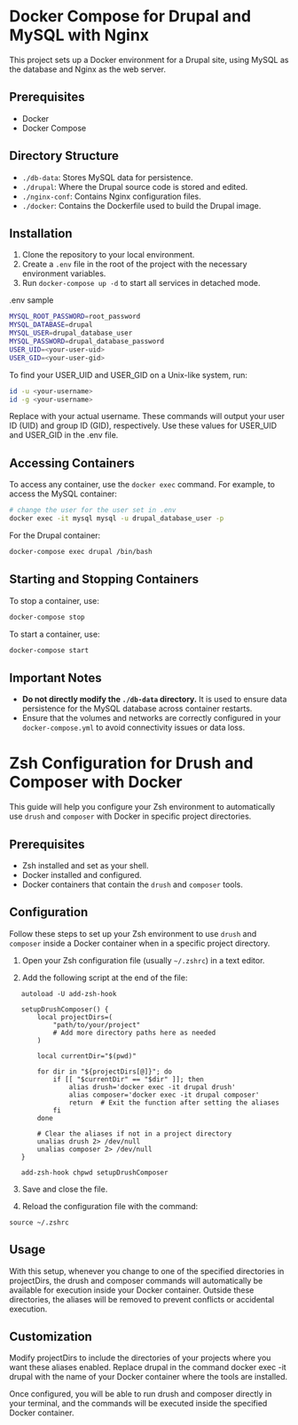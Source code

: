 # Docker Compose for Drupal and MySQL with Nginx

This project sets up a Docker environment for a Drupal site, using MySQL as the database and Nginx as the web server.

## Prerequisites

- Docker
- Docker Compose

## Directory Structure

- `./db-data`: Stores MySQL data for persistence.
- `./drupal`: Where the Drupal source code is stored and edited.
- `./nginx-conf`: Contains Nginx configuration files.
- `./docker`: Contains the Dockerfile used to build the Drupal image.

## Installation

1. Clone the repository to your local environment.
2. Create a `.env` file in the root of the project with the necessary environment variables.
3. Run `docker-compose up -d` to start all services in detached mode.

.env sample
```bash
MYSQL_ROOT_PASSWORD=root_password
MYSQL_DATABASE=drupal
MYSQL_USER=drupal_database_user
MYSQL_PASSWORD=drupal_database_password
USER_UID=<your-user-uid>
USER_GID=<your-user-gid>
```


To find your USER_UID and USER_GID on a Unix-like system, run:
```bash
id -u <your-username>
id -g <your-username>
```

Replace <your-username> with your actual username. These commands will output your user ID (UID) and group ID (GID), respectively. Use these values for USER_UID and USER_GID in the .env file.

## Accessing Containers

To access any container, use the `docker exec` command. For example, to access the MySQL container:

```bash
# change the user for the user set in .env
docker exec -it mysql mysql -u drupal_database_user -p
```

For the Drupal container:

```bash
docker-compose exec drupal /bin/bash
```

## Starting and Stopping Containers

To stop a container, use:

```bash
docker-compose stop
```


To start a container, use:
```bash
docker-compose start
```

## Important Notes

- **Do not directly modify the `./db-data` directory.** It is used to ensure data persistence for the MySQL database across container restarts.
- Ensure that the volumes and networks are correctly configured in your `docker-compose.yml` to avoid connectivity issues or data loss.


# Zsh Configuration for Drush and Composer with Docker

This guide will help you configure your Zsh environment to automatically use `drush` and `composer` with Docker in specific project directories.

## Prerequisites

- Zsh installed and set as your shell.
- Docker installed and configured.
- Docker containers that contain the `drush` and `composer` tools.

## Configuration

Follow these steps to set up your Zsh environment to use `drush` and `composer` inside a Docker container when in a specific project directory.

1. Open your Zsh configuration file (usually `~/.zshrc`) in a text editor.

2. Add the following script at the end of the file:

```shell
   autoload -U add-zsh-hook

   setupDrushComposer() {
       local projectDirs=(
           "path/to/your/project"
           # Add more directory paths here as needed
       )

       local currentDir="$(pwd)"

       for dir in "${projectDirs[@]}"; do
           if [[ "$currentDir" == "$dir" ]]; then
               alias drush='docker exec -it drupal drush'
               alias composer='docker exec -it drupal composer'
               return  # Exit the function after setting the aliases
           fi
       done

       # Clear the aliases if not in a project directory
       unalias drush 2> /dev/null
       unalias composer 2> /dev/null
   }

   add-zsh-hook chpwd setupDrushComposer
```

3. Save and close the file.

4. Reload the configuration file with the command:

```shell
source ~/.zshrc
```

## Usage

With this setup, whenever you change to one of the specified directories in projectDirs, the drush and composer commands will automatically be available for execution inside your Docker container. Outside these directories, the aliases will be removed to prevent conflicts or accidental execution.

## Customization

Modify projectDirs to include the directories of your projects where you want these aliases enabled.
Replace drupal in the command docker exec -it drupal with the name of your Docker container where the tools are installed.

Once configured, you will be able to run drush and composer directly in your terminal, and the commands will be executed inside the specified Docker container.